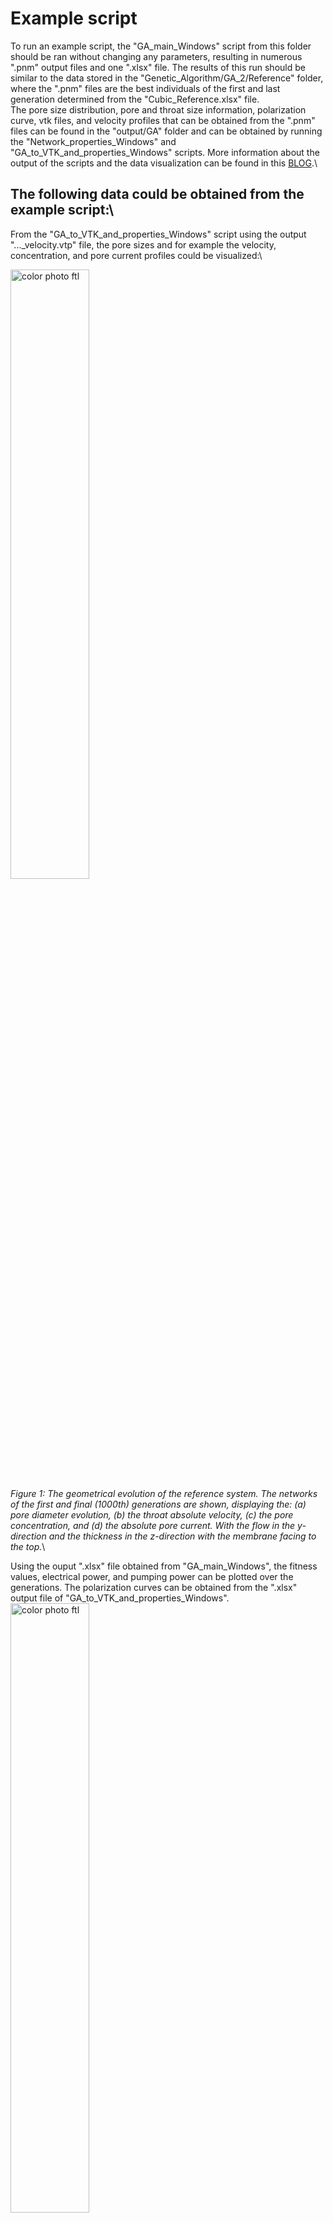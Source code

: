 # Example script 
To run an example script, the "GA_main_Windows" script from this folder should be ran without changing any parameters, resulting in numerous ".pnm" output files and one ".xlsx" file. The results of this run should be similar to the data stored in the "Genetic_Algorithm/GA_2/Reference" folder, where the ".pnm" files are the best individuals of the first and last generation determined from the "Cubic_Reference.xlsx" file.\
The pore size distribution, pore and throat size information, polarization curve, vtk files, and velocity profiles that can be obtained from the ".pnm" files can be found in the "output/GA" folder and can be obtained by running the "Network_properties_Windows" and "GA_to_VTK_and_properties_Windows" scripts. More information about the output of the scripts and the data visualization can be found in this [BLOG](https://maximevdheijden.github.io/2023/12/15/VisualizationParaview/).\

## The following data could be obtained from the example script:\
From the "GA_to_VTK_and_properties_Windows" script using the output "..._velocity.vtp" file, the pore sizes and for example the velocity, concentration, and pore current profiles could be visualized:\ 

<img src="/output/Example_1.png" alt="color photo ftl" width="50%" height="auto" />\
*Figure 1: The geometrical evolution of the reference system. The networks of the first and final (1000th) generations are shown, displaying the: (a) pore diameter evolution, (b) the throat absolute velocity, (c) the pore concentration, and (d) the absolute pore current. With the flow in the y-direction and the thickness in the z-direction with the membrane facing to the top.*\

Using the ouput ".xlsx" file obtained from "GA_main_Windows", the fitness values, electrical power, and pumping power can be plotted over the generations. The polarization curves can be obtained from the ".xlsx" output file of "GA_to_VTK_and_properties_Windows".\
<img src="/output/Example_2.png" alt="color photo ftl" width="50%" height="auto" />\
*Figure 2: The results of the genetic algorithm optimized for the VO2+/VO2+ electrolyte, evaluated for the reference system (cubic network with mutation and a flow-through flow field), with: (a) the structure evolution over 1000 generations with the flow in the y-direction and the thickness in the z-direction with the membrane facing to the top, (b) the maximum fitness evolution, (c) the maximum electrical power and pumping power evolution, and (d) the polarization curve for the first and last generation.*\

Finally, the pore and throat size distributions can be obtained from the ".xlsx" file generated using the "Network_properties_Windows" script.\
<img src="/output/Example_3.png" alt="color photo ftl" width="50%" height="auto" />\
*Figure 3: The (a) pore and (b) throat size distributions of the first and final generation, showing the pore or throat count and cumulative normalized volume distributions (divided in 2 μm pore or throat sized bins) for the reference system.*\
